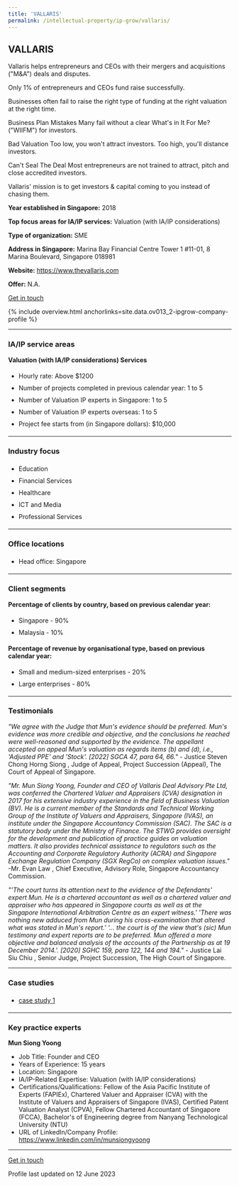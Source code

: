 ```yaml
---
title: 'VALLARIS'
permalink: /intellectual-property/ip-grow/vallaris/
---
```


## VALLARIS

Vallaris helps entrepreneurs and CEOs with their mergers and acquisitions ("M&A") deals and disputes.

Only 1% of entrepreneurs and CEOs fund raise successfully.

Businesses often fail to raise the right type of funding at the right valuation at the right time.

Business Plan Mistakes 
Many fail without a clear What's in It For Me? ("WIIFM") for investors.

Bad Valuation 
Too low, you won't attract investors. Too high, you'll distance investors.

Can't Seal The Deal
Most entrepreneurs are not trained to attract, pitch and close accredited investors.

Vallaris' mission is to get investors & capital coming to you instead of chasing them.

<b>Year established in Singapore:</b> 2018

<b>Top focus areas for IA/IP services:</b> Valuation (with IA/IP considerations)

<b>Type of organization:</b> SME

<b>Address in Singapore:</b> Marina Bay Financial Centre Tower 1 #11-01, 8 Marina Boulevard, Singapore 018981

<b>Website:</b> <a href='https://www.thevallaris.com'>https://www.thevallaris.com</a>

<b>Offer:</b> N.A.

<a class='btn' href='https://form.gov.sg/642b8054d88e0800129c6474' target='_blank' rel='noopener'>Get in touch</a>

{% include overview.html anchorlinks=site.data.ov013_2-ipgrow-company-profile %}

---
<a name='ip-related-service-areas'></a>
### IA/IP service areas

**Valuation (with IA/IP considerations) Services**

<ul>
<li style='line-height: 27px; margin: 0px 0px !important'>Hourly rate:  Above $1200</li>
<li style='line-height: 27px; margin: 0px 0px !important'>Number of projects completed in previous calendar year: 1 to 5</li>
<li style='line-height: 27px; margin: 0px 0px !important'>Number of Valuation IP experts in Singapore: 1 to 5</li>
<li style='line-height: 27px; margin: 0px 0px !important'>Number of Valuation IP experts overseas: 1 to 5</li>
<li style='line-height: 27px; margin: 0px 0px !important'>Project fee starts from (in Singapore dollars):  $10,000</li>
</ul>

---
<a name='industry-focus'></a>
### Industry focus

<ul><li style='line-height: 27px; margin: 0px 0px !important'> Education</li><li style='line-height: 27px; margin: 0px 0px !important'>Financial Services</li><li style='line-height: 27px; margin: 0px 0px !important'>Healthcare</li><li style='line-height: 27px; margin: 0px 0px !important'>ICT and Media</li><li style='line-height: 27px; margin: 0px 0px !important'>Professional Services</li></ul>

---
<a name='office-locations'></a>
### Office locations

<ul><li style='line-height: 27px; margin: 0px 0px !important'> Head office: Singapore</li></ul>

---
<a name='client-segments'></a>
### Client segments

**Percentage of clients by country, based on previous calendar year:**

<ul><li style='line-height: 27px; margin: 0px 0px !important'> Singapore - 90%	</li><li style='line-height: 27px; margin: 0px 0px !important'>Malaysia - 10%</li></ul>

**Percentage of revenue by organisational type, based on previous calendar year:**

<ul><li style='line-height: 27px; margin: 0px 0px !important'> Small and medium-sized enterprises - 20%</li><li style='line-height: 27px; margin: 0px 0px !important'>Large enterprises - 80%</li></ul>

---
<a name='testimonials'></a>
### Testimonials

*"We agree with the Judge that Mun's evidence should be preferred. Mun's evidence was more credible and objective, and the conclusions he reached were well-reasoned and supported by the evidence. The appellant accepted on appeal Mun's valuation as regards items (b) and (d), i.e., 'Adjusted PPE' and 'Stock'.  [2022] SGCA 47, para 64, 66."* - Justice Steven Chong Horng Siong , Judge of Appeal, Project Succession (Appeal), The Court of Appeal of Singapore.

*"Mr. Mun Siong Yoong, Founder and CEO of Vallaris Deal Advisory Pte Ltd, was conferred the Chartered Valuer and Appraisers (CVA) designation in 2017 for his extensive industry experience in the field of Business Valuation (BV).  He is a current member of the Standards and Technical Working Group of the Institute of Valuers and Appraisers, Singapore (IVAS), an institute under the Singapore Accountancy Commission (SAC). The SAC is a statutory body under the Ministry of Finance.  The STWG provides oversight for the development and publication of practice guides on valuation matters. It also provides technical assistance to regulators such as the Accounting and Corporate Regulatory Authority (ACRA) and Singapore Exchange Regulation Company (SGX RegCo) on complex valuation issues."* -Mr. Evan Law , Chief Executive, Advisory Role, Singapore Accountancy Commission.

*"'The court turns its attention next to the evidence of the Defendants' expert Mun. He is a chartered accountant as well as a chartered valuer and appraiser who has appeared in Singapore courts as well as at the Singapore International Arbitration Centre as an expert witness.'  'There was nothing new adduced from Mun during his cross-examination that altered what was stated in Mun's report.'  '... the court is of the view that's (sic) Mun testimony and expert reports are to be preferred. Mun offered a more objective and balanced analysis of the accounts of the Partnership as at 19 December 2014.'.  [2020] SGHC 159, para 122, 144 and 194."* - Justice Lai Siu Chiu , Senior Judge, Project Succession, The High Court of Singapore.



---
<a name='case-studies'></a>
### Case studies

<ul><li style='line-height: 27px; margin: 0px 0px !important'> <a href="https://thevallaris.com/insights/?category=testimonial. Intangible Asset Valuation for HKSE IPO. Project Marble." target="_blank" rel="noopener">case study 1</a></li></ul>

---
<a name='key-practice-experts'></a>
### Key practice experts

**Mun Siong Yoong**

- Job Title: Founder and CEO
- Years of Experience: 15 years
- Location: Singapore
- IA/IP-Related Expertise: Valuation (with IA/IP considerations)
- Certifications/Qualifications: Fellow of the Asia Pacific Institute of Experts (FAPIEx), Chartered Valuer and Appraiser (CVA) with the Institute of Valuers and Appraisers of Singapore (IVAS), Certified Patent Valuation Analyst (CPVA), Fellow Chartered Accountant of Singapore (FCCA), Bachelor's of Engineering degree from Nanyang Technological University (NTU)
- URL of LinkedIn/Company Profile: <a href="https://www.linkedin.com/in/munsiongyoong" target="_blank" rel="noopener">https://www.linkedin.com/in/munsiongyoong</a>

---
<p>
<a class='btn' href='https://form.gov.sg/642b8054d88e0800129c6474' target='_blank' rel='noopener'>Get in touch</a>
</p>
Profile last updated on 12 June 2023
